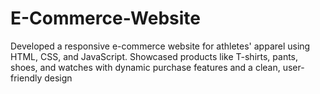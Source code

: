 # E-Commerce-Website
Developed a responsive e-commerce website for athletes'  apparel using HTML, CSS, and JavaScript. Showcased  products like T-shirts, pants, shoes, and watches with dynamic  purchase features and a clean, user-friendly design
